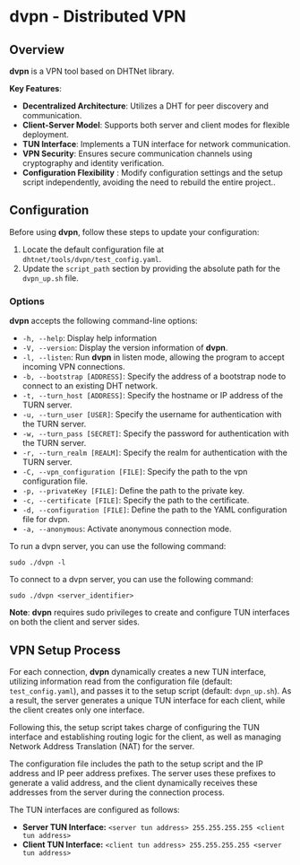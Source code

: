 # dvpn - Distributed VPN

## Overview

**dvpn** is a VPN tool based on DHTNet library.

**Key Features**:

- **Decentralized Architecture**: Utilizes a DHT for peer discovery and communication.
- **Client-Server Model**: Supports both server and client modes for flexible deployment.
- **TUN Interface**: Implements a TUN interface for network communication.
- **VPN Security**: Ensures secure communication channels using cryptography and identity verification.
- **Configuration Flexibility** : Modify configuration settings and the setup script independently, avoiding the need to rebuild the entire project..

## Configuration

Before using **dvpn**, follow these steps to update your configuration:

1. Locate the default configuration file at `dhtnet/tools/dvpn/test_config.yaml`.
2. Update the `script_path` section by providing the absolute path for the `dvpn_up.sh` file.

### Options

**dvpn** accepts the following command-line options:

- `-h, --help`: Display help information
- `-V, --version`: Display the version information of **dvpn**.
- `-l, --listen`: Run **dvpn** in listen mode, allowing the program to accept incoming VPN connections.
- `-b, --bootstrap [ADDRESS]`: Specify the address of a bootstrap node to connect to an existing DHT network.
- `-t, --turn_host [ADDRESS]`: Specify the hostname or IP address of the TURN server.
- `-u, --turn_user [USER]`: Specify the username for authentication with the TURN server.
- `-w, --turn_pass [SECRET]`: Specify the password for authentication with the TURN server.
- `-r, --turn_realm [REALM]`: Specify the realm for authentication with the TURN server.
- `-C, --vpn_configuration [FILE]`: Specify the path to the vpn configuration file.
- `-p, --privateKey [FILE]`: Define the path to the private key.
- `-c, --certificate [FILE]`: Specify the path to the certificate.
- `-d, --configuration [FILE]`: Define the path to the YAML configuration file for dvpn.
- `-a, --anonymous`: Activate anonymous connection mode.

To run a dvpn server, you can use the following command:
```shell
sudo ./dvpn -l
```

To connect to a dvpn server, you can use the following command:
```shell
sudo ./dvpn <server_identifier>
```

**Note**: **dvpn** requires sudo privileges to create and configure TUN interfaces on both the client and server sides.


## VPN Setup Process

For each connection, **dvpn** dynamically creates a new TUN interface, utilizing information read from the configuration file (default: `test_config.yaml`), and passes it to the setup script (default: `dvpn_up.sh`). As a result, the server generates a unique TUN interface for each client, while the client creates only one interface.


Following this, the setup script takes charge of configuring the TUN interface and establishing routing logic for the client, as well as managing Network Address Translation (NAT) for the server.

The configuration file includes the path to the setup script and the IP address and IP peer address prefixes. The server uses these prefixes to generate a valid address, and the client dynamically receives these addresses from the server during the connection process.


The TUN interfaces are configured as follows:

- **Server TUN Interface:** `<server tun address> 255.255.255.255 <client tun address>`
- **Client TUN Interface:** `<client tun address> 255.255.255.255 <server tun address>`
